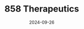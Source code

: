 ---  
layout: startup_page  
title: "858 Therapeutics"  
id: "8five8tx.com"  
permalink: "/858therapeutics8five8tx.com09262024/"  
website: "https://www.8five8tx.com/"  
funding_round: "Series B"  
funding_amount: "$50M"  
investors: "Avidity Partners, Insight Partners, Mirae Asset Capital, Alexandria Venture Investments, Versant Ventures, NEA, Logos Capital"  
about: "858 Therapeutics is a biotechnology and drug discovery company developing small molecule therapeutics targeting oncology and immunology. Their lead program, ETX-19477, is a PARG inhibitor currently in Phase 1 clinical trials for advanced solid tumors. The company leverages decades of drug discovery experience from its founders."  
markets: "Biotechnology, Oncology, Immunology, Drug Discovery"  
hq: "San Diego, California, United States"  
founded_year: "2019"  
linkedin: "https://www.linkedin.com/company/858-therapeutics"  
twitter: ""  
instagram: ""  
facebook: ""  
crunchbase: "https://www.crunchbase.com/organization/858-therapeutics"  
pitchbook: "https://pitchbook.com/profiles/company/434291-86"  

date_display: "26-Sep-2024"  
date: "2024-09-26"

# SEO Optimization  
meta_title: "858 Therapeutics - Series B Funding ($50M)"  
meta_description: "858 Therapeutics, 858 Therapeutics is a biotechnology and drug discovery company developing small molecule therapeutics targeting oncology and immunology. Their lead pr..."  
meta_keywords: "858 Therapeutics, Biotechnology, Oncology, Immunology, Drug Discovery, Series B funding"  
canonical_url: "https://startup.projectstartups.com/858therapeutics8five8tx.com09262024/"  
---